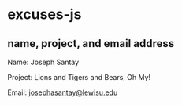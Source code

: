 # excuses-js

## name, project, and email address
Name: Joseph Santay

Project: Lions and Tigers and Bears, Oh My!

Email: josephasantay@lewisu.edu